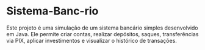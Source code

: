# Sistema-Banc-rio
Este projeto é uma simulação de um sistema bancário simples desenvolvido em Java. Ele permite criar contas, realizar depósitos, saques, transferências via PIX, aplicar investimentos e visualizar o histórico de transações.
